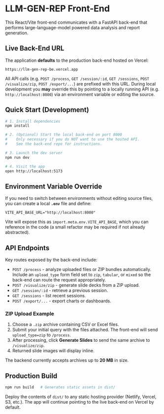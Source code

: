 # LLM-GEN-REP Front-End

This React/Vite front-end communicates with a FastAPI back-end that performs large-language-model powered data analysis and report generation.

## Live Back-End URL

The application **defaults** to the production back-end hosted on Vercel:

```
https://llm-gen-rep-be.vercel.app
```

All API calls (e.g. `POST /process`, `GET /session/:id`, `GET /sessions`, `POST /visualize/zip`, `POST /export/...`) are prefixed with this URL. During local development you **may** override this by pointing to a locally running API (e.g. `http://localhost:8000`) via an environment variable or editing the source.

## Quick Start (Development)

```bash
# 1. Install dependencies
npm install

# 2. (Optional) Start the local back-end on port 8000
#    Only necessary if you do NOT want to use the hosted API.
#    See the back-end repo for instructions.

# 3. Launch the dev server
npm run dev

# 4. Visit the app
open http://localhost:5173
```

## Environment Variable Override

If you need to switch between environments without editing source files, you can create a local **`.env`** file and define:

```
VITE_API_BASE_URL="http://localhost:8000"
```

Vite will expose this as `import.meta.env.VITE_API_BASE`, which you can reference in the code (a small refactor may be required if not already abstracted).

## API Endpoints

Key routes exposed by the back-end include:

- `POST /process` - analyze uploaded files or ZIP bundles automatically.
  Include an `upload_type` form field set to `zip`, `tabular`, or `mixed` so
  the back-end can route the request appropriately.
- `POST /visualize/zip` - generate slide decks from a ZIP upload.
- `GET /session/:id` - retrieve a previous session.
- `GET /sessions` - list recent sessions.
- `POST /export/...` - export charts or dashboards.

### ZIP Upload Example

1. Choose a `.zip` archive containing CSV or Excel files.
2. Submit your initial query with the files attached. The front-end will send `upload_type=zip` to `/process`.
3. After processing, click **Generate Slides** to send the same archive to `/visualize/zip`.
4. Returned slide images will display inline.

The backend currently accepts archives up to **20&nbsp;MB** in size.

## Production Build

```bash
npm run build   # Generates static assets in dist/
```

Deploy the contents of `dist/` to any static hosting provider (Netlify, Vercel, S3, etc.).  The app will continue pointing to the live back-end on Vercel by default.

